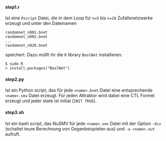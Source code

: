 

#### step1.r

Ist eine `Rscript` Datei, die in dem Loop für `n=5` bis `n=20` Zufallsnetzwerke erzeugt und unter den Dateinamen

```
randomnet_n001.bnet
randomnet_n002.bnet
...
randomnet_n020.bnet
```

speichert. Dazu müßt ihr die `R` library `BoolNet` installieren:

```
$ sudo R
> install.packages("BoolNet")
```

#### step2.py

Ist ein Python script, das für jede `<name>.bnet` Datei eine entsprechende `<name>.smv` Datei erzeugt.
Für jeden Attraktor wird dabei eine CTL Formel erzeugt und jeder state ist initial (`INIT TRUE`).


#### step3.sh

Ist ein bash script, das NuSMV für jede `<name>.smv` Datei mit der Option `-dcx` (schaltet teure Berechnung von Gegenbeispielen aus) und `-a <name>.out` aufruft.

